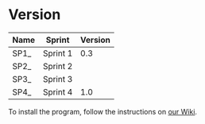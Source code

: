 # Version

| Name | Sprint   | Version |
| ---- | -------- | ------- |
| SP1_ | Sprint 1 | 0.3     |
| SP2_ | Sprint 2 |         |
| SP3_ | Sprint 3 |         |
| SP4_ | Sprint 4 | 1.0     |

To install the program, follow the instructions on [our Wiki](https://github.com/LouisRichard/GameLibrary/wiki/Installation-guide).


